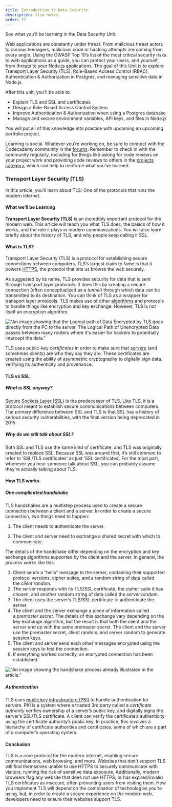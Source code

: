 ```yaml
---
title: Introduction to Data Security
description: Slim notes.
order: 77
---
```


See what you’ll be learning in the Data Security Unit.

Web applications are constantly under threat. From malicious threat actors to curious teenagers, malicious code or hacking attempts are coming from every angle. Using the OWASP Top 10’s list of the most critical security risks to web applications as a guide, you can protect your users, and yourself, from threats to your Node.js applications. The goal of this Unit is to explore Transport Layer Security (TLS), Role-Based Access Control (RBAC), Authentication & Authorization in Postgres, and managing sensitive data in Node.js.

After this unit, you’ll be able to:

- Explain TLS and SSL and certificates
- Design a Role-Based Access Control System
- Improve Authentication & Authorization when using a Postgres database
- Manage and secure environment variables, API keys, and files in Node.js

You will put all of this knowledge into practice with upcoming an upcoming portfolio project.

Learning is social. Whatever you’re working on, be sure to connect with the Codecademy community in the [forums](https://discuss.codecademy.com/). Remember to check in with the community regularly, including for things like asking for code reviews on your project work and providing code reviews to others in the [projects category](https://discuss.codecademy.com/c/project/1833), which can help to reinforce what you’ve learned.


### Transport Layer Security (TLS)

In this article, you’ll learn about TLS: One of the protocols that runs the modern internet.

#### What we’ll be Learning

**Transport Layer Security (TLS)** is an incredibly important protocol for the modern web. This article will teach you what TLS does, the basics of how it works, and the role it plays in modern communications. You will also learn briefly about the history of TLS, and why people keep calling it SSL.

#### What is TLS?

Transport Layer Security (TLS) is a protocol for establishing secure connections between computers. TLS’s largest claim to fame is that it powers [HTTPS](https://www.codecademy.com/resources/docs/general/http), the protocol that lets us browse the web securely.

As suggested by its name, TLS provides security for data that is sent through transport layer protocols. It does this by creating a secure connection (often conceptualized as a _tunnel_) through which data can be transmitted to its destination. You can think of TLS as a wrapper for transport layer protocols. TLS makes use of other [algorithms](https://www.codecademy.com/resources/docs/general/algorithm) and protocols to handle things like encryption and key exchange. However, TLS is not itself an encryption algorithm.

!["An image showing that the Logical path of Data Encrypted by TLS goes directly from the PC to the server. The Logical Path of Unencrypted Data passes between many routers where it's easier for hackers to potentially intercept the data."](https://static-assets.codecademy.com/content/paths/web-security/tls/TLS-tunnel-bgfill.svg)

TLS uses public-key _certificates_ in order to make sure that [servers](https://www.codecademy.com/resources/docs/general/server) (and sometimes clients) are who they say they are. These certificates are created using the ability of asymmetric cryptography to digitally sign data, verifying its authenticity and provenance.

#### TLS vs SSL

##### What is SSL anyway?

[Secure Sockets Layer (SSL)](https://www.codecademy.com/resources/docs/general/ssl) is the predecessor of TLS. Like TLS, it is a protocol meant to establish secure communications between computers. The primary difference between SSL and TLS is that SSL has a history of serious security vulnerabilities, with the final version being deprecated in 2015.

##### Why do we still talk about SSL?

Both SSL and TLS use the same kind of certificate, and TLS was originally created to replace SSL. Because SSL was around first, it’s still common to refer to ‘SSL/TLS certificates’ as just ‘SSL certificates’. For the most part, whenever you hear someone talk about SSL, you can probably assume they’re actually talking about TLS.

#### How TLS works

##### One complicated handshake

TLS handshakes are a multistep process used to create a secure connection between a client and a server. In order to create a secure connection, two things need to happen:

1. The client needs to authenticate the server.
    
2. The client and server need to exchange a shared secret with which to communicate.
    

The details of the handshake differ depending on the encryption and key exchange algorithms supported by the client and the server. In general, the process works like this:

1. Client sends a “hello” message to the server, containing their supported protocol versions, cipher suites, and a random string of data called the _client random_.
2. The server responds with its TLS/SSL certificate, the cipher suite it has chosen, and another random string of data called the _server random_.
3. The client uses the server’s TLS/SSL certificate to authenticate the server.
4. The client and the server exchange a piece of information called a _premaster secret_. The details of this exchange vary depending on the key exchange algorithm, but the result is that both the client and the server end up with the same premaster secret. The client and the server use the premaster secret, client random, and server random to generate session keys.
5. The client and server send each other messages encrypted using the session keys to test the connection.
6. If everything worked correctly, an encrypted connection has been established.

!["An image showing the handshake process already illustrated in the article."](https://static-assets.codecademy.com/content/paths/web-security/tls/TLS-Handshake-light.svg)

##### Authentication

TLS uses [public key infrastructure (PKI)](https://www.codecademy.com/article/public-key-infrastructure) to handle authentication for servers. PKI is a system where a trusted 3rd party called a _certificate authority_ verifies ownership of a server’s public key, and digitally signs the server’s SSL/TLS certificate. A client can verify the certificate’s authenticity using the certificate authority’s public key. In practice, this involves a hierarchy of certificate authorities and certificates, some of which are a part of a computer’s operating system.

#### Conclusion

TLS is a core protocol for the modern internet, enabling secure communications, web browsing, and more. Websites that don’t support TLS will find themselves unable to use HTTPS to securely communicate with visitors, running the risk of sensitive data exposure. Additionally, modern browsers flag any website that does not use HTTPS, or has expired/invalid TLS certificates as insecure, often preventing users from visiting them. How you implement TLS will depend on the combination of technologies you’re using, but, in order to create a secure experience on the modern web, developers need to ensure their websites support TLS.


